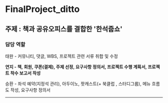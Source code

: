 # FinalProject_ditto
## 주제 : 책과 공유오피스를 결합한 '한석줍쇼'


### 담당 역할 
태완 - 커뮤니티, 댓글, WBS, 프로젝트 관련 서류 취합 및 수정

**연지 - 책, 회원, 쿠폰(결제), 주제 선정, 요구사항 정의서, 프로젝트 수행 계획서, 프로젝트 착수 보고서 작성**

승환 - 좌석 예약(지정석 관리), 아두이노, 팟캐스트(+ 북클럽 , 스터디그룹), 메뉴 흐름도 작성, 요구사항 정의서

---
